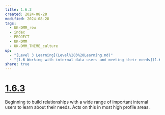 ```yaml
---
title: 1.6.3
created: 2024-08-28
modified: 2024-08-28
tags:
  - UK-DMM_row
  - index
  - PROJECT
  - UK-DMM
  - UK-DMM_THEME_culture
up:
  - "[Level 3 Learning](Level%203%20Learning.md)"
  - "[1.6 Working with internal data users and meeting their needs](1.6%20Working%20with%20internal%20data%20users%20and%20meeting%20their%20needs.md)"
share: true
---
```

# [1.6.3](1.6.3.md)

Beginning to build relationships with a wide range of important internal users to learn about their needs. Acts on this in most high profile areas.
